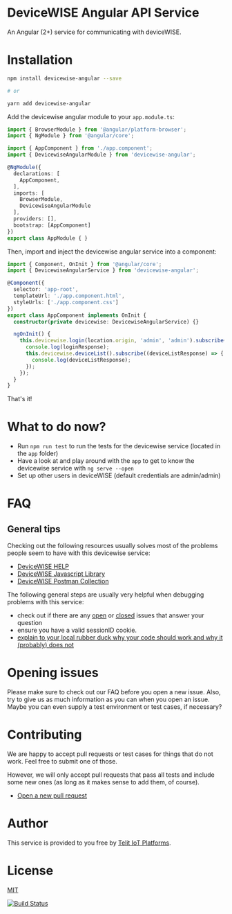 # DeviceWISE Angular API Service

An Angular (2+) service for communicating with deviceWISE.

# Installation

```bash
npm install devicewise-angular --save

# or

yarn add devicewise-angular
```

Add the devicewise angular module to your `app.module.ts`:

```typescript
import { BrowserModule } from '@angular/platform-browser';
import { NgModule } from '@angular/core';

import { AppComponent } from './app.component';
import { DevicewiseAngularModule } from 'devicewise-angular';

@NgModule({
  declarations: [
    AppComponent,
  ],
  imports: [
    BrowserModule,
    DevicewiseAngularModule
  ],
  providers: [],
  bootstrap: [AppComponent]
})
export class AppModule { }
```

Then, import and inject the devicewise angular service into a component:

```typescript
import { Component, OnInit } from '@angular/core';
import { DevicewiseAngularService } from 'devicewise-angular';

@Component({
  selector: 'app-root',
  templateUrl: './app.component.html',
  styleUrls: ['./app.component.css']
})
export class AppComponent implements OnInit {
  constructor(private devicewise: DevicewiseAngularService) {}

  ngOnInit() {
    this.devicewise.login(location.origin, 'admin', 'admin').subscribe(loginResponse => {
      console.log(loginResponse);
      this.devicewise.deviceList().subscribe((deviceListResponse) => {
        console.log(deviceListResponse);
      });
    });
  }
}
```

That's it!

# What to do now?

* Run `npm run test` to run the tests for the devicewise service (located in the `app` folder)
* Have a look at and play around with the `app` to get to know the devicewise service with `ng serve --open`
* Set up other users in deviceWISE (default credentials are admin/admin)

# FAQ

## General tips

Checking out the following resources usually solves most of the problems people seem to have with this devicewise service:

* [DeviceWISE HELP](https://docs-engr.devicewise.com/)
* [DeviceWISE Javascript Library](http://help.devicewise.com/display/M2MOpen/JavaScript+API+Library)
* [DeviceWISE Postman Collection](https://web.postman.co/collections/4197967-d416fb5a-b10d-47fb-9bd4-b740c4842503?workspace=0a806903-4bd9-4c42-8f6a-a4cecdf162d1)

The following general steps are usually very helpful when debugging problems with this service:

* check out if there are any [open](https://github.com/astone2014/devicewise-angular/issues) or [closed](https://github.com/astone2014/devicewise-angular/issues?q=is%3Aissue+is%3Aclosed) issues that answer your question
* ensure you have a valid sessionID cookie.
* [explain to your local rubber duck why your code should work and why it (probably) does not](https://en.wikipedia.org/wiki/Rubber_duck_debugging)

# Opening issues

Please make sure to check out our FAQ before you open a new issue. Also, try to give us as much information as you can when you open an issue. Maybe you can even supply a test environment or test cases, if necessary?

# Contributing

We are happy to accept pull requests or test cases for things that do not work. Feel free to submit one of those.

However, we will only accept pull requests that pass all tests and include some new ones (as long as it makes sense to add them, of course).

* [Open a new pull request](https://github.com/astone2014/devicewise-angular/compare)

# Author

This service is provided to you free by [Telit IoT Platforms](https://telit.com/).

# License

[MIT](https://github.com/astone2014/devicewise-angular/master/LICENSE)

[![Build Status](https://travis-ci.com/astone2014/devicewise-angular.svg?branch=master)](https://travis-ci.com/astone2014/devicewise-angular)
